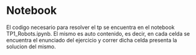 # Notebook

El codigo necesario para resolver el tp se encuentra en el notebook TP1_Robots.ipynb. El mismo es auto contenido, es decir, en cada celda se encuentra el enunciado del ejercicio y correr dicha celda presenta la solucion del mismo.
